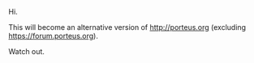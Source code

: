 Hi.

This will become an alternative version of <http://porteus.org> (excluding <https://forum.porteus.org>).

Watch out.

